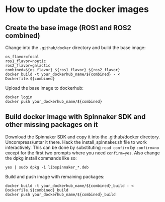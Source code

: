 # How to update the docker images

## Create the base image (ROS1 and ROS2 combined)
Change into the ``.github/docker`` directory and build the base image:
```
os_flavor=focal
ros1_flavor=noetic
ros2_flavor=galactic
combined=${os_flavor}_${ros1_flavor}_${ros2_flavor}
docker build -t your_dockerhub_name/${combined} - < Dockerfile.${combined}
```

Upload the base image to dockerhub:
```
docker login
docker push your_dockerhub_name/${combined}
```

## Build docker image with Spinnaker SDK and other missing packages on it

Download the Spinnaker SDK and copy it into the .github/docker
directory. Uncompress/untar it there. Hack the install_spinnaker.sh
file to work interactively. This can be done by substituting ``read
confirm`` by ``confirm=no`` except for the first two prompts where you
need ``confirm=yes``. Also change the dpkg install commands like so:
```
yes | sudo dpkg -i libspinnaker_*.deb
```

Build and push image with remaining packages:
```
docker build -t your_dockerhub_name/${combined}_build - < Dockerfile.${combined}_build
docker push your_dockerhub_name/${combined}_build
```


